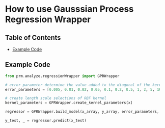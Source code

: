 # How to use Gausssian Process Regression Wrapper
## Table of Contents
  - [Example Code](#Example_Code)

## Example Code
```py
from prm.analyze.regressionWrapper import GPRWrapper

# error parameter determine the value added to the diagonal of the kernel matrix during fitting, large values correspond to increased noise levels
error_parameters = [0.005, 0.01, 0.02, 0.05, 0.1, 0.2, 0.5, 1, 2, 5, 10]

# create length scale selections of RBF kernel
kernel_parameters = GPRWrapper.create_kernel_parameters(x)

regressor = GPRWrapper.build_model(x_array, y_array, error_parameters, kernel_parameters, cv_size = 0, bootstrap_size = int(len(x_array) / 2), bootstrap_runs = 20, full_training = True, optimizer = None, fit_std = 1, print_log = 0)

y_test, _ = regressor.predict(x_test)
```